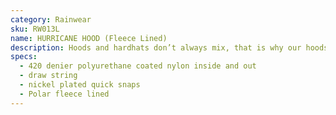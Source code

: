 ```yaml
---
category: Rainwear
sku: RW013L
name: HURRICANE HOOD (Fleece Lined)
description: Hoods and hardhats don’t always mix, that is why our hoods are removable. Avalable by request can be applied to any jacket.
specs:
  - 420 denier polyurethane coated nylon inside and out
  - draw string
  - nickel plated quick snaps
  - Polar fleece lined
---
```


